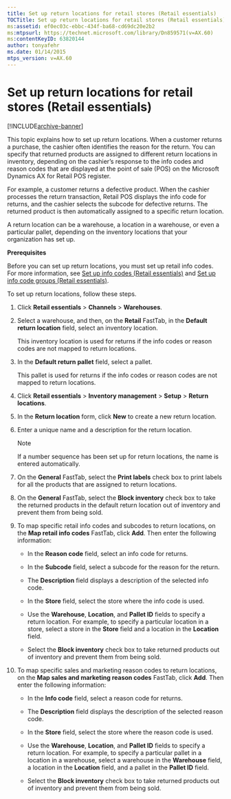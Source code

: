 ```yaml
---
title: Set up return locations for retail stores (Retail essentials)
TOCTitle: Set up return locations for retail stores (Retail essentials)
ms:assetid: ef0ec03c-ebbc-434f-ba68-cd69dc20e2b2
ms:mtpsurl: https://technet.microsoft.com/library/Dn859571(v=AX.60)
ms:contentKeyID: 63820144
author: tonyafehr
ms.date: 01/14/2015
mtps_version: v=AX.60
---
```


# Set up return locations for retail stores (Retail essentials) 


[!INCLUDE[archive-banner](includes/archive-banner.md)]


This topic explains how to set up return locations. When a customer returns a purchase, the cashier often identifies the reason for the return. You can specify that returned products are assigned to different return locations in inventory, depending on the cashier’s response to the info codes and reason codes that are displayed at the point of sale (POS) on the Microsoft Dynamics AX for Retail POS register.

For example, a customer returns a defective product. When the cashier processes the return transaction, Retail POS displays the info code for returns, and the cashier selects the subcode for defective returns. The returned product is then automatically assigned to a specific return location.

A return location can be a warehouse, a location in a warehouse, or even a particular pallet, depending on the inventory locations that your organization has set up.

**Prerequisites**

Before you can set up return locations, you must set up retail info codes. For more information, see [Set up info codes (Retail essentials)](set-up-info-codes-retail-essentials.md) and [Set up info code groups (Retail essentials)](set-up-info-code-groups-retail-essentials.md).

To set up return locations, follow these steps.

1.  Click **Retail essentials** \> **Channels** \> **Warehouses**.

2.  Select a warehouse, and then, on the **Retail** FastTab, in the **Default return location** field, select an inventory location.
    
    This inventory location is used for returns if the info codes or reason codes are not mapped to return locations.

3.  In the **Default return pallet** field, select a pallet.
    
    This pallet is used for returns if the info codes or reason codes are not mapped to return locations.

4.  Click **Retail essentials** \> **Inventory management** \> **Setup** \> **Return locations**.

5.  In the **Return location** form, click **New** to create a new return location.

6.  Enter a unique name and a description for the return location.
    

    > [!NOTE]
    > <P>If a number sequence has been set up for return locations, the name is entered automatically.</P>



7.  On the **General** FastTab, select the **Print labels** check box to print labels for all the products that are assigned to return locations.

8.  On the **General** FastTab, select the **Block inventory** check box to take the returned products in the default return location out of inventory and prevent them from being sold.

9.  To map specific retail info codes and subcodes to return locations, on the **Map retail info codes** FastTab, click **Add**. Then enter the following information:
    
      - In the **Reason code** field, select an info code for returns.
    
      - In the **Subcode** field, select a subcode for the reason for the return.
    
      - The **Description** field displays a description of the selected info code.
    
      - In the **Store** field, select the store where the info code is used.
    
      - Use the **Warehouse**, **Location**, and **Pallet ID** fields to specify a return location. For example, to specify a particular location in a store, select a store in the **Store** field and a location in the **Location** field.
    
      - Select the **Block inventory** check box to take returned products out of inventory and prevent them from being sold.

10. To map specific sales and marketing reason codes to return locations, on the **Map sales and marketing reason codes** FastTab, click **Add**. Then enter the following information:
    
      - In the **Info code** field, select a reason code for returns.
    
      - The **Description** field displays the description of the selected reason code.
    
      - In the **Store** field, select the store where the reason code is used.
    
      - Use the **Warehouse**, **Location**, and **Pallet ID** fields to specify a return location. For example, to specify a particular pallet in a location in a warehouse, select a warehouse in the **Warehouse** field, a location in the **Location** field, and a pallet in the **Pallet ID** field.
    
      - Select the **Block inventory** check box to take returned products out of inventory and prevent them from being sold.

  


